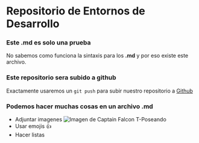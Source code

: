 # Repositorio de Entornos de Desarrollo

### Este .md es solo una prueba
No sabemos como funciona la sintaxis para los **.md** y por eso existe este archivo. 

### Este repositorio sera subido a github
Exactamente usaremos un ``` git push ``` para subir nuestro repositorio a [Github](https://pages.github.com/)

### Podemos hacer muchas cosas en un archivo .md
* Adjuntar imagenes ![Imagen de Captain Falcon T-Poseando](https://www.models-resource.com/resources/big_icons/31/30860.png)
* Usar emojis :+1:
* Hacer listas 